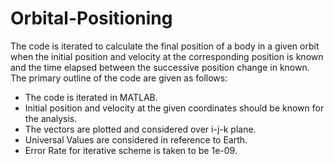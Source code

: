 # Orbital-Positioning
The code is iterated to calculate the final position of a body in a given orbit when the initial position and velocity at the corresponding position is known and the time elapsed between the successive position change in known. The primary outline of the code are given as follows:
- The code is iterated in MATLAB.
- Initial position and velocity at the given coordinates should be known for the analysis.
- The vectors are plotted and considered over i-j-k plane.
- Universal Values are considered in reference to Earth.
- Error Rate for iterative scheme is taken to be 1e-09.
